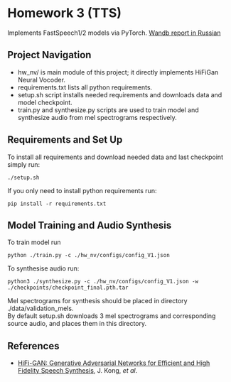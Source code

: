 # Homework 3 (TTS)

Implements FastSpeech1/2 models via PyTorch. [Wandb report in Russian]([https://wandb.ai/dlishudi/TTS/reports/Text-To-Speech--VmlldzozMDUxMDU4](https://wandb.ai/dlishudi/NV/reports/HiFiGAN--VmlldzozMTk5OTIx?accessToken=i4k1y187bdobkabkp54s0lr5ylt7p5h03plua2rhjwt1i73bcmf9qp3ypq7w59na))

## Project Navigation

* hw_nv/ is main module of this project; it directly implements HiFiGan Neural Vocoder.
* requirements.txt lists all python requirements.
* setup.sh script installs needed requirements and downloads data and model checkpoint.
* train.py and synthesize.py scripts are used to train model and synthesize audio from mel spectrograms respectively.

## Requirements and Set Up
To install all requirements and download needed data and last checkpoint simply run:
```
./setup.sh
```
If you only need to install python requirements run:
```
pip install -r requirements.txt
```

## Model Training and Audio Synthesis
To train model run 
```
python ./train.py -c ./hw_nv/configs/config_V1.json
```
To synthesise audio run:
```
python3 ./synthesize.py -c ./hw_nv/configs/config_V1.json -w ./checkpoints/checkpoint_final.pth.tar
```
Mel spectrograms for synthesis should be placed in directory ./data/validation_mels.\
By default setup.sh downloads 3 mel spectrograms and corresponding source audio, and places them in this directory.

## References
- [HiFi-GAN: Generative Adversarial Networks for Efficient and High Fidelity Speech Synthesis]([https://arxiv.org/abs/2006.04558](https://arxiv.org/abs/2010.05646)), J. Kong, *et al*.
